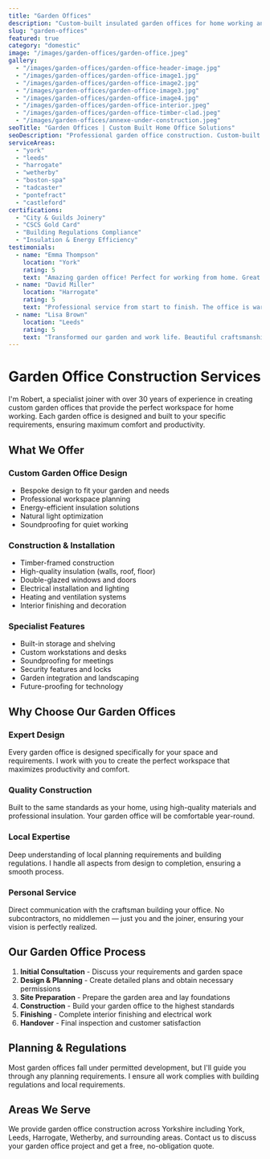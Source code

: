 ```yaml
---
title: "Garden Offices"
description: "Custom-built insulated garden offices for home working and productivity"
slug: "garden-offices"
featured: true
category: "domestic"
image: "/images/garden-offices/garden-office.jpeg"
gallery:
  - "/images/garden-offices/garden-office-header-image.jpg"
  - "/images/garden-offices/garden-office-image1.jpg"
  - "/images/garden-offices/garden-office-image2.jpg"
  - "/images/garden-offices/garden-office-image3.jpg"
  - "/images/garden-offices/garden-office-image4.jpg"
  - "/images/garden-offices/garden-office-interior.jpeg"
  - "/images/garden-offices/garden-office-timber-clad.jpeg"
  - "/images/garden-offices/annexe-under-construction.jpeg"
seoTitle: "Garden Offices | Custom Built Home Office Solutions"
seoDescription: "Professional garden office construction. Custom-built insulated garden offices designed for comfort and productivity year-round. Over 30 years' experience."
serviceAreas:
  - "york"
  - "leeds"
  - "harrogate"
  - "wetherby"
  - "boston-spa"
  - "tadcaster"
  - "pontefract"
  - "castleford"
certifications:
  - "City & Guilds Joinery"
  - "CSCS Gold Card"
  - "Building Regulations Compliance"
  - "Insulation & Energy Efficiency"
testimonials:
  - name: "Emma Thompson"
    location: "York"
    rating: 5
    text: "Amazing garden office! Perfect for working from home. Great quality and attention to detail."
  - name: "David Miller"
    location: "Harrogate"
    rating: 5
    text: "Professional service from start to finish. The office is warm, quiet, and perfect for productivity."
  - name: "Lisa Brown"
    location: "Leeds"
    rating: 5
    text: "Transformed our garden and work life. Beautiful craftsmanship and excellent service."
---
```


# Garden Office Construction Services

I'm Robert, a specialist joiner with over 30 years of experience in creating custom garden offices that provide the perfect workspace for home working. Each garden office is designed and built to your specific requirements, ensuring maximum comfort and productivity.

## What We Offer

### Custom Garden Office Design
- Bespoke design to fit your garden and needs
- Professional workspace planning
- Energy-efficient insulation solutions
- Natural light optimization
- Soundproofing for quiet working

### Construction & Installation
- Timber-framed construction
- High-quality insulation (walls, roof, floor)
- Double-glazed windows and doors
- Electrical installation and lighting
- Heating and ventilation systems
- Interior finishing and decoration

### Specialist Features
- Built-in storage and shelving
- Custom workstations and desks
- Soundproofing for meetings
- Security features and locks
- Garden integration and landscaping
- Future-proofing for technology

## Why Choose Our Garden Offices

### Expert Design
Every garden office is designed specifically for your space and requirements. I work with you to create the perfect workspace that maximizes productivity and comfort.

### Quality Construction
Built to the same standards as your home, using high-quality materials and professional insulation. Your garden office will be comfortable year-round.

### Local Expertise
Deep understanding of local planning requirements and building regulations. I handle all aspects from design to completion, ensuring a smooth process.

### Personal Service
Direct communication with the craftsman building your office. No subcontractors, no middlemen — just you and the joiner, ensuring your vision is perfectly realized.

## Our Garden Office Process

1. **Initial Consultation** - Discuss your requirements and garden space
2. **Design & Planning** - Create detailed plans and obtain necessary permissions
3. **Site Preparation** - Prepare the garden area and lay foundations
4. **Construction** - Build your garden office to the highest standards
5. **Finishing** - Complete interior finishing and electrical work
6. **Handover** - Final inspection and customer satisfaction

## Planning & Regulations

Most garden offices fall under permitted development, but I'll guide you through any planning requirements. I ensure all work complies with building regulations and local requirements.

## Areas We Serve

We provide garden office construction across Yorkshire including York, Leeds, Harrogate, Wetherby, and surrounding areas. Contact us to discuss your garden office project and get a free, no-obligation quote. 